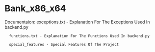 # Bank_x86_x64
Documentaion:
      exceptions.txt - Explanation For The Exceptions Used In backend.py
      
      functions.txt - Explanation For The Functions Used In backend.py

      special_features - Special Features Of The Project
